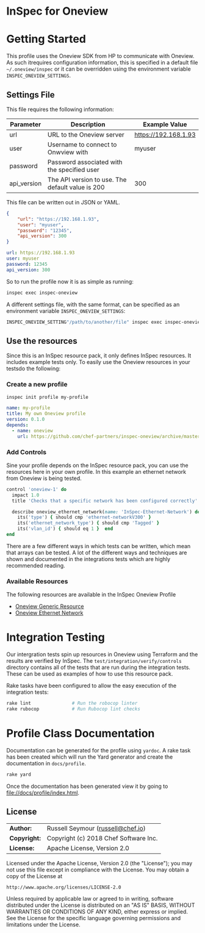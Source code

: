 # InSpec for Oneview

# Getting Started

This profile uses the Oneview SDK from HP to communicate with Oneview. As such itrequires configuration information, this is specified in a default file `~/.oneview/inspec` or it can be overridden using the environment variable `INSPEC_ONEVIEW_SETTINGS`.

## Settings File

This file requires the following information:

| Parameter | Description | Example Value |
|---|---|---|
| url | URL to the Oneview server | https://192.168.1.93 |
| user | Username to connect to Onwview with | myuser |
| password | Password associated with the specified user |
| api_version | The API version to use. The default value is 200 | 300 |

This file can be written out in JSON or YAML.

```json
{
    "url": "https://192.168.1.93",
    "user": "myuser",
    "password": "12345",
    "api_version": 300
}
```

```yaml
url: https://192.168.1.93
user: myuser
password: 12345
api_version: 300
```

So to run the profile now it is as simple as running:

```bash
inspec exec inspec-oneview
```

A different settings file, with the same format, can be specified as an environment variable `INSPEC_ONEVIEW_SETTINGS`:

```bash
INSPEC_ONEVIEW_SETTING"/path/to/another/file" inspec exec inspec-oneview
```

## Use the resources

Since this is an InSpec resource pack, it only defines InSpec resources. It includes example tests only. To easily use the Oneview resources in your testsdo the following:

### Create a new profile

```bash
inspec init profile my-profile
```

```yaml
name: my-profile
title: My own Oneview profile
version: 0.1.0
depends:
  - name: oneview
    url: https://github.com/chef-partners/inspec-oneview/archive/master.tar.gz
```

### Add Controls

Sine your profile depends on the InSpec resource pack, you can use the resources here in your own profile. In this example an ethernet network from Oneview is being tested.

```ruby
control 'oneview-1' do
  impact 1.0
  title 'Checks that a specific network has been configured correctly'

  describe oneview_ethernet_network(name: 'InSpec-Ethernet-Network') do
    its('type') { should cmp 'ethernet-networkV300' }
    its('ethernet_network_type') { should cmp 'Tagged' }
    its('vlan_id') { should eq 1 }  end
end
```

There are a few different ways in which tests can be written, which mean that arrays can be tested. A lot of the different ways and techniques are shown and documented in the integrations tests which are highly recommended reading.

### Available Resources

The following resources are available in the InSpec Oneview Profile

 - [Oneview Generic Resource](docs/resources/oneview_generic_resource.md)
 - [Oneview Ethernet Network](docs/resources/oneview_ethernet_network.md)

# Integration Testing

Our intergration tests spin up resources in Oneview using Terraform and the results are verified by InSpec. The `test/integration/verify/controls` directory contains all of the tests that are run during the integration tests. These can be used as examples of how to use this resource pack.

Rake tasks have been configured to allow the easy execution of the integration tests:

```bash
rake lint               # Run the robocop linter
rake rubocop            # Run Rubocop lint checks
```

# Profile Class Documentation

Documentation can be generated for the profile using `yardoc`. A rake task has been created which will run the Yard generator and create the documentation in `docs/profile`.

```bash
rake yard
```

Once the documentation has been generated view it by going to [file://docs/profile/index.html](file://docs/profile/index.html).

## License

|  |  |
| ------ | --- |
| **Author:** | Russell Seymour (<russell@chef.io>) |
| **Copyright:** | Copyright (c) 2018 Chef Software Inc. |
| **License:** | Apache License, Version 2.0 |

Licensed under the Apache License, Version 2.0 (the "License");
you may not use this file except in compliance with the License.
You may obtain a copy of the License at

    http://www.apache.org/licenses/LICENSE-2.0

Unless required by applicable law or agreed to in writing, software
distributed under the License is distributed on an "AS IS" BASIS,
WITHOUT WARRANTIES OR CONDITIONS OF ANY KIND, either express or implied.
See the License for the specific language governing permissions and
limitations under the License.